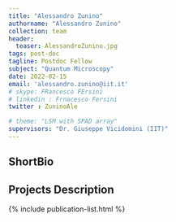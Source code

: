 ```yaml
---
title: "Alessandro Zunino"
authorname: "Alessandro Zunino"
collection: team
header:
  teaser: AlessandroZunino.jpg
tags: post-doc
tagline: Postdoc Fellow
subject: "Quantum Microscopy"
date: 2022-02-15
email: 'alessandro.zunino@iit.it'
# skype: FRancesco FErsini
# linkedin : Frnacesco Fersini
twitter : ZuninoAle

# theme: "LSM with SPAD array"
supervisors: "Dr. Giuseppe Vicidomini (IIT)"
---
```


<h2>ShortBio</h2>
<p align= "justify">

<h2>Projects Description</h2>
<p align= "justify">
 
<!---{% include author-research-themes.html %}--->
<!---{% include team-member-collaborators.html %}--->
{% include publication-list.html %}
